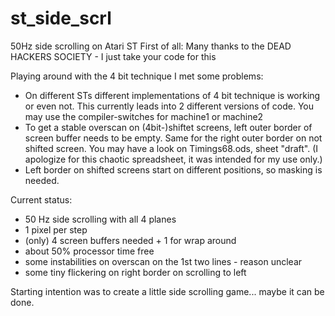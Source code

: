 # st_side_scrl
50Hz side scrolling on Atari ST
First of all: Many thanks to the DEAD HACKERS SOCIETY - I just take your code for this

Playing around with the 4 bit technique I met some problems:
- On different STs different implementations of 4 bit technique is working or even not. This currently leads into 2 different  versions of code. You may use the compiler-switches for machine1 or machine2
- To get a stable overscan on (4bit-)shiftet screens, left outer border of screen buffer needs to be empty. Same for the right outer border on not shifted screen. You may have a look on Timings68.ods, sheet "draft". (I apologize for this chaotic spreadsheet, it was intended for my use only.)
- Left border on shifted screens start on different positions, so masking is needed.

Current status:
- 50 Hz side scrolling with all 4 planes 
- 1 pixel per step
- (only) 4 screen buffers needed + 1 for wrap around
- about 50% processor time free
- some instabilities on overscan on the 1st two lines - reason unclear
- some tiny flickering on right border on scrolling to left

Starting intention was to create a little side scrolling game... maybe it can be done.
